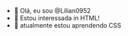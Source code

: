 - 👋 Olá, eu sou @Lilian0952
- 👀 Estou interessada in HTML!
- 🌱 atualmente estou aprendendo CSS

<!---
Lilian0952/Lilian0952 is a ✨ special ✨ repository because its `README.md` (this file) appears on your GitHub profile.
You can click the Preview link to take a look at your changes.
--->
